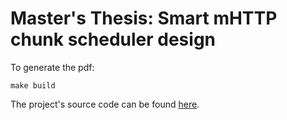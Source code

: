 # Master's Thesis: Smart mHTTP chunk scheduler design

To generate the pdf:
```
make build
```

The project's source code can be found [here](https://github.com/darcy95/mhttp).

